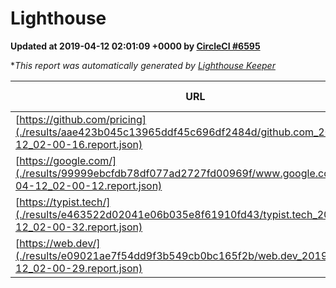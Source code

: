 
# Lighthouse

**Updated at 2019-04-12 02:01:09 +0000 by [CircleCI #6595](https://circleci.com/gh/ItinerisLtd/lighthouse-keeper-example/6595)**

**This report was automatically generated by [Lighthouse Keeper](https://github.com/itinerisltd/lighthouse-keeper)*

| URL | Performance | Accessibility | Best Practices | SEO | PWA | Updated At |
| --- | --- | --- | --- | --- | --- | --- |
| [https://github.com/pricing](./results/aae423b045c13965ddf45c696df2484d/github.com_2019-04-12_02-00-16.report.json) | 0.87 | 0.89 | 0.93 | 0.9 | 0.58 | 2019-04-12T02:00:16.081Z |
| [https://google.com/](./results/99999ebcfdb78df077ad2727fd00969f/www.google.com_2019-04-12_02-00-12.report.json) | 0.96 | 0.71 | 0.93 | 0.82 | 0.58 | 2019-04-12T02:00:12.427Z |
| [https://typist.tech/](./results/e463522d02041e06b035e8f61910fd43/typist.tech_2019-04-12_02-00-32.report.json) | 1 |  |  |  |  | 2019-04-12T02:00:32.362Z |
| [https://web.dev/](./results/e09021ae7f54dd9f3b549cb0bc165f2b/web.dev_2019-04-12_02-00-29.report.json) | 0.95 | 0.93 | 1 | 0.96 | 1 | 2019-04-12T02:00:29.703Z |
